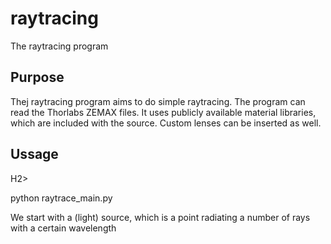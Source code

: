 # raytracing
The raytracing program

<H2>Purpose</H2>
<p>Thej raytracing program aims to do simple raytracing. The program can read the Thorlabs ZEMAX files. It uses publicly available material libraries, which are included with the source. Custom lenses can be inserted as well.</p>

<H2>Ussage</H2>H2>

<p>python raytrace_main.py</p>

<p> We start with a (light) source, which is a point radiating a number of rays with a certain wavelength </p>
